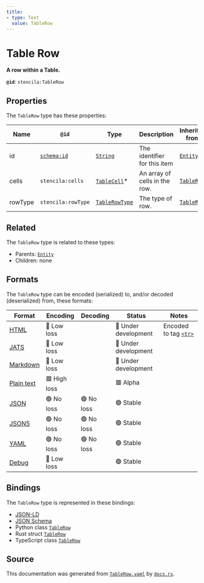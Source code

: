 ```yaml
---
title:
- type: Text
  value: TableRow
---
```


# Table Row

**A row within a Table.**

**`@id`**: `stencila:TableRow`

## Properties

The `TableRow` type has these properties:

| Name    | `@id`                                | Type                                                                              | Description                   | Inherited from                                                           |
| ------- | ------------------------------------ | --------------------------------------------------------------------------------- | ----------------------------- | ------------------------------------------------------------------------ |
| id      | [`schema:id`](https://schema.org/id) | [`String`](https://stencila.dev/docs/reference/schema/data/string)                | The identifier for this item  | [`Entity`](https://stencila.dev/docs/reference/schema/other/entity)      |
| cells   | `stencila:cells`                     | [`TableCell`](https://stencila.dev/docs/reference/schema/works/table-cell)*       | An array of cells in the row. | [`TableRow`](https://stencila.dev/docs/reference/schema/works/table-row) |
| rowType | `stencila:rowType`                   | [`TableRowType`](https://stencila.dev/docs/reference/schema/works/table-row-type) | The type of row.              | [`TableRow`](https://stencila.dev/docs/reference/schema/works/table-row) |

## Related

The `TableRow` type is related to these types:

- Parents: [`Entity`](https://stencila.dev/docs/reference/schema/other/entity)
- Children: none

## Formats

The `TableRow` type can be encoded (serialized) to, and/or decoded (deserialized) from, these formats:

| Format                                                           | Encoding       | Decoding     | Status                 | Notes                                                                                 |
| ---------------------------------------------------------------- | -------------- | ------------ | ---------------------- | ------------------------------------------------------------------------------------- |
| [HTML](https://stencila.dev/docs/reference/formats/{name})       | 🔷 Low loss     |              | 🚧 Under development    | Encoded to tag [`<tr>`](https://developer.mozilla.org/en-US/docs/Web/HTML/Element/tr) |
| [JATS](https://stencila.dev/docs/reference/formats/{name})       | 🔷 Low loss     |              | 🚧 Under development    |                                                                                       |
| [Markdown](https://stencila.dev/docs/reference/formats/{name})   | 🔷 Low loss     |              | 🚧 Under development    |                                                                                       |
| [Plain text](https://stencila.dev/docs/reference/formats/{name}) | 🟥 High loss    |              | 🟥 Alpha                |                                                                                       |
| [JSON](https://stencila.dev/docs/reference/formats/{name})       | 🟢 No loss      | 🟢 No loss    | 🟢 Stable               |                                                                                       |
| [JSON5](https://stencila.dev/docs/reference/formats/{name})      | 🟢 No loss      | 🟢 No loss    | 🟢 Stable               |                                                                                       |
| [YAML](https://stencila.dev/docs/reference/formats/{name})       | 🟢 No loss      | 🟢 No loss    | 🟢 Stable               |                                                                                       |
| [Debug](https://stencila.dev/docs/reference/formats/{name})      | 🔷 Low loss     |              | 🟢 Stable               |                                                                                       |

## Bindings

The `TableRow` type is represented in these bindings:

- [JSON-LD](https://stencila.dev/TableRow.jsonld)
- [JSON Schema](https://stencila.dev/TableRow.schema.json)
- Python class [`TableRow`](https://github.com/stencila/stencila/blob/main/python/stencila/types/table_row.py)
- Rust struct [`TableRow`](https://github.com/stencila/stencila/blob/main/rust/schema/src/types/table_row.rs)
- TypeScript class [`TableRow`](https://github.com/stencila/stencila/blob/main/typescript/src/types/TableRow.ts)

## Source

This documentation was generated from [`TableRow.yaml`](https://github.com/stencila/stencila/blob/main/schema/TableRow.yaml) by [`docs.rs`](https://github.com/stencila/stencila/blob/main/rust/schema-gen/src/docs.rs).